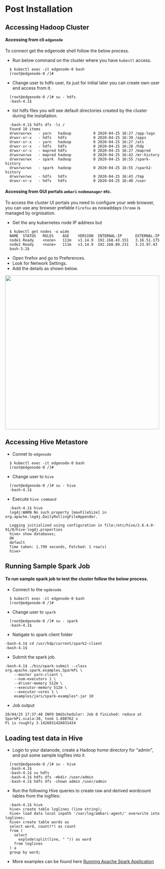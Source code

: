 # Post Installation


## Accessing Hadoop Cluster


#### Accessing from cli  `edgenode`

To connect get the edgenode shell follow the below process.

* Run below command on the cluster where you have `kubectl` access.
  
```
  $ kubectl exec -it edgenode-0 bash
  [root@edgenode-0 /]# 
```
* Change user to hdfs user, its just for initial later you can create own user and access from it.
  
```
  [root@edgenode-0 /]# su - hdfs
  -bash-4.1$ 
```
* list hdfs files you will see default directories created by the cluster during the installation.
  
```
  -bash-4.1$ hdfs dfs -ls /
  Found 10 items
  drwxrwxrwx   - yarn   hadoop          0 2020-04-25 16:27 /app-logs
  drwxr-xr-x   - hdfs   hdfs            0 2020-04-25 16:39 /apps
  drwxr-xr-x   - yarn   hadoop          0 2020-04-25 16:27 /ats
  drwxr-xr-x   - hdfs   hdfs            0 2020-04-25 16:28 /hdp
  drwxr-xr-x   - mapred hdfs            0 2020-04-25 16:27 /mapred
  drwxrwxrwx   - mapred hadoop          0 2020-04-25 16:42 /mr-history
  drwxrwxrwx   - spark  hadoop          0 2020-04-25 16:55 /spark-history
  drwxrwxrwx   - spark  hadoop          0 2020-04-25 16:55 /spark2-history
  drwxrwxrwx   - hdfs   hdfs            0 2020-04-25 16:43 /tmp
  drwxr-xr-x   - hdfs   hdfs            0 2020-04-25 16:40 /user

```

#### Accessing from GUI portals  `ambari` `nodemanager` etc.

To access the cluster UI portals you need to configure your web browser, you can use any browser prefable `Firefox` as nowaddays `Chrome` is managed by orgnisation.

* Get the any kubernetes node IP address but
```
  $ kubectl get nodes -o wide
  NAME  STATUS   ROLES    AGE    VERSION  INTERNAL-IP      EXTERNAL-IP   
  node1 Ready    <none>   111m   v1.14.9  192.168.43.151   3.16.51.175   
  node2 Ready    <none>   111m   v1.14.9  192.168.89.231   3.23.97.43 
  bash-3.2$ 

```
* Open firefox and go to Preferences.
* Look for Network Settings.
* Add the details as shown below.

<p align="left">
  <img width="500" height="500" src="../_images/sock5-settings.png">
</p>

## Accessing Hive Metastore

 * Connet to `edgenode`
```
  $ kubectl exec -it edgenode-0 bash
  [root@edgenode-0 /]# 
```
 * Change user to `hive`
```
  [root@edgenode-0 /]# su - hive
  -bash-4.1$ 
```
 * Execute `hive command`
```
  -bash-4.1$ hive
  log4j:WARN No such property [maxFileSize] in org.apache.log4j.DailyRollingFileAppender.

  Logging initialized using configuration in file:/etc/hive/2.6.4.0-91/0/hive-log4j.properties
  hive> show databases;
  OK
  default
  Time taken: 1.799 seconds, Fetched: 1 row(s)
  hive> 
```

## Running Sample Spark Job

#### To run sample spark job to test the cluster follow the below process.

* Connect to the `egdenode`
```
  $ kubectl exec -it edgenode-0 bash
  [root@edgenode-0 /]# 
```
* Change user to `spark`
```
  [root@edgenode-0 /]# su - spark
  -bash-4.1$ 
```
* Natigate to spark client folder
```
-bash-4.1$ cd /usr/hdp/current/spark2-client
-bash-4.1$ 
```
* Submit the spark job.

```
-bash-4.1$ ./bin/spark-submit --class org.apache.spark.examples.SparkPi \
    --master yarn-client \
    --num-executors 1 \
    --driver-memory 512m \
    --executor-memory 512m \
    --executor-cores 1 \
    examples/jars/spark-examples*.jar 10

```
* Job output
```
20/04/25 17:37:48 INFO DAGScheduler: Job 0 finished: reduce at SparkPi.scala:38, took 1.688762 s
Pi is roughly 3.1426031426031424

```

## Loading test data in Hive

* Login to your datanode, create a Hadoop home directory for "admin", and put some sample logfiles into it

```
  [root@edgenode-0 /]# su - hive
  -bash-4.1$ 
  -bash-4.1$ su hdfs
  -bash-4.1$ hdfs dfs -mkdir /user/admin
  -bash-4.1$ hdfs dfs -chown admin /user/admin
```

* Run the following Hive queries to create raw and derived wordcount tables from the logfiles:
```
  -bash-4.1$ hive
  hive> create table loglines (line string);
  hive> load data local inpath '/var/log/ambari-agent/' overwrite into loglines;
  hive> create table words as
  select word, count(*) as count
  from (
    select
      explode(split(line, " ")) as word
    from loglines
  ) a
  group by word;
```
* More examples can be found here [Running Apache Spark Application](https://docs.cloudera.com/HDPDocuments/HDP3/HDP-3.1.0/running-spark-applications/content/running_sample_spark_2_x_applications.html)
